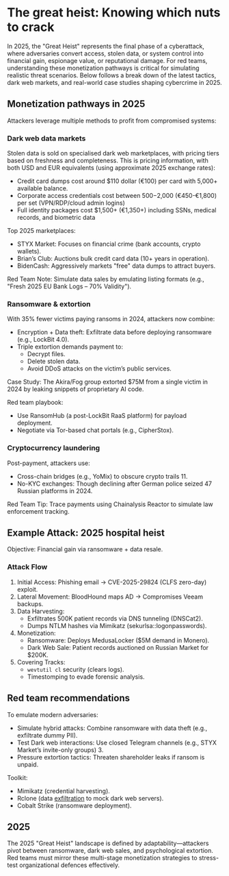 # The great heist: Knowing which nuts to crack

In 2025, the "Great Heist" represents the final phase of a cyberattack, where adversaries convert access, stolen data, 
or system control into financial gain, espionage value, or reputational damage. For red teams, understanding these 
monetization pathways is critical for simulating realistic threat scenarios. Below follows a break down of the latest 
tactics, dark web markets, and real-world case studies shaping cybercrime in 2025.

## Monetization pathways in 2025

Attackers leverage multiple methods to profit from compromised systems:

### Dark web data markets

Stolen data is sold on specialised dark web marketplaces, with pricing tiers based on freshness and completeness. 
This is pricing information, with both USD and EUR equivalents (using approximate 2025 exchange rates):

* Credit card dumps cost around $110 dollar (€100) per card with 5,000+ available balance.
* Corporate access credentials cost between $500−$2,000 (€450-€1,800) per set (VPN/RDP/cloud admin logins)
* Full identity packages cost $1,500+ (€1,350+) including SSNs, medical records, and biometric data

Top 2025 marketplaces:

* STYX Market: Focuses on financial crime (bank accounts, crypto wallets).
* Brian’s Club: Auctions bulk credit card data (10+ years in operation).
* BidenCash: Aggressively markets "free" data dumps to attract buyers.

Red Team Note: Simulate data sales by emulating listing formats (e.g., "Fresh 2025 EU Bank Logs – 70% Validity").

### Ransomware & extortion

With 35% fewer victims paying ransoms in 2024, attackers now combine:

* Encryption + Data theft: Exfiltrate data before deploying ransomware (e.g., LockBit 4.0).
* Triple extortion demands payment to:
  * Decrypt files.
  * Delete stolen data.
  * Avoid DDoS attacks on the victim’s public services.

Case Study: The Akira/Fog group extorted $75M from a single victim in 2024 by leaking snippets of proprietary AI code.

Red team playbook:

* Use RansomHub (a post-LockBit RaaS platform) for payload deployment.
* Negotiate via Tor-based chat portals (e.g., CipherStox).

### Cryptocurrency laundering

Post-payment, attackers use:

* Cross-chain bridges (e.g., YoMix) to obscure crypto trails 11.
* No-KYC exchanges: Though declining after German police seized 47 Russian platforms in 2024.

Red Team Tip: Trace payments using Chainalysis Reactor to simulate law enforcement tracking.

## Example Attack: 2025 hospital heist

Objective: Financial gain via ransomware + data resale.

### Attack Flow

1. Initial Access: Phishing email → CVE-2025-29824 (CLFS zero-day) exploit.
2. Lateral Movement: BloodHound maps AD → Compromises Veeam backups.
3. Data Harvesting:
   * Exfiltrates 500K patient records via DNS tunneling (DNSCat2).
   * Dumps NTLM hashes via Mimikatz (sekurlsa::logonpasswords).
4. Monetization:
   * Ransomware: Deploys MedusaLocker ($5M demand in Monero).
   * Dark Web Sale: Patient records auctioned on Russian Market for $200K.
5. Covering Tracks:
   * `wevtutil cl` security (clears logs).
   * Timestomping to evade forensic analysis.

## Red team recommendations

To emulate modern adversaries:

* Simulate hybrid attacks: Combine ransomware with data theft (e.g., exfiltrate dummy PII).
* Test Dark web interactions: Use closed Telegram channels (e.g., STYX Market’s invite-only groups) 3.
* Pressure extortion tactics: Threaten shareholder leaks if ransom is unpaid.

Toolkit:

* Mimikatz (credential harvesting).
* Rclone (data [exfiltration](exfiltration.md) to mock dark web servers).
* Cobalt Strike (ransomware deployment).

## 2025

The 2025 "Great Heist" landscape is defined by adaptability—attackers pivot between ransomware, dark web sales, and 
psychological extortion. Red teams must mirror these multi-stage monetization strategies to stress-test 
organizational defences effectively.
